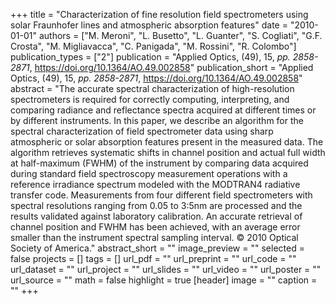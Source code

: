 +++
title = "Characterization of fine resolution field spectrometers using solar Fraunhofer lines and atmospheric absorption features"
date = "2010-01-01"
authors = ["M. Meroni", "L. Busetto", "L. Guanter", "S. Cogliati", "G.F. Crosta", "M. Migliavacca", "C. Panigada", "M. Rossini", "R. Colombo"]
publication_types = ["2"]
publication = "Applied Optics, (49), 15, _pp. 2858-2871_, https://doi.org/10.1364/AO.49.002858"
publication_short = "Applied Optics, (49), 15, _pp. 2858-2871_, https://doi.org/10.1364/AO.49.002858"
abstract = "The accurate spectral characterization of high-resolution spectrometers is required for correctly computing, interpreting, and comparing radiance and reflectance spectra acquired at different times or by different instruments. In this paper, we describe an algorithm for the spectral characterization of field spectrometer data using sharp atmospheric or solar absorption features present in the measured data. The algorithm retrieves systematic shifts in channel position and actual full width at half-maximum (FWHM) of the instrument by comparing data acquired during standard field spectroscopy measurement operations with a reference irradiance spectrum modeled with the MODTRAN4 radiative transfer code. Measurements from four different field spectrometers with spectral resolutions ranging from 0.05 to 3:5nm are processed and the results validated against laboratory calibration. An accurate retrieval of channel position and FWHM has been achieved, with an average error smaller than the instrument spectral sampling interval. © 2010 Optical Society of America."
abstract_short = ""
image_preview = ""
selected = false
projects = []
tags = []
url_pdf = ""
url_preprint = ""
url_code = ""
url_dataset = ""
url_project = ""
url_slides = ""
url_video = ""
url_poster = ""
url_source = ""
math = false
highlight = true
[header]
image = ""
caption = ""
+++

